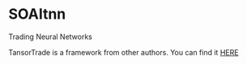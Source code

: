 # SOAItnn
Trading Neural Networks

TansorTrade is a framework from other authors. 
You can find it [HERE](https://github.com/tensortrade-org/tensortrade)

